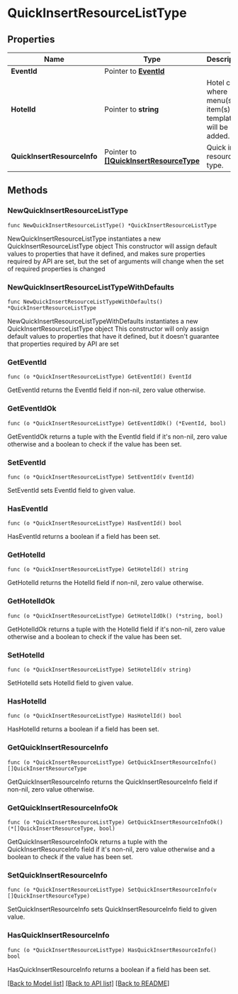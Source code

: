 # QuickInsertResourceListType

## Properties

Name | Type | Description | Notes
------------ | ------------- | ------------- | -------------
**EventId** | Pointer to [**EventId**](EventId.md) |  | [optional] 
**HotelId** | Pointer to **string** | Hotel code where menu(s) or item(s) or template(s) will be added. | [optional] 
**QuickInsertResourceInfo** | Pointer to [**[]QuickInsertResourceType**](QuickInsertResourceType.md) | Quick insert resource type. | [optional] 

## Methods

### NewQuickInsertResourceListType

`func NewQuickInsertResourceListType() *QuickInsertResourceListType`

NewQuickInsertResourceListType instantiates a new QuickInsertResourceListType object
This constructor will assign default values to properties that have it defined,
and makes sure properties required by API are set, but the set of arguments
will change when the set of required properties is changed

### NewQuickInsertResourceListTypeWithDefaults

`func NewQuickInsertResourceListTypeWithDefaults() *QuickInsertResourceListType`

NewQuickInsertResourceListTypeWithDefaults instantiates a new QuickInsertResourceListType object
This constructor will only assign default values to properties that have it defined,
but it doesn't guarantee that properties required by API are set

### GetEventId

`func (o *QuickInsertResourceListType) GetEventId() EventId`

GetEventId returns the EventId field if non-nil, zero value otherwise.

### GetEventIdOk

`func (o *QuickInsertResourceListType) GetEventIdOk() (*EventId, bool)`

GetEventIdOk returns a tuple with the EventId field if it's non-nil, zero value otherwise
and a boolean to check if the value has been set.

### SetEventId

`func (o *QuickInsertResourceListType) SetEventId(v EventId)`

SetEventId sets EventId field to given value.

### HasEventId

`func (o *QuickInsertResourceListType) HasEventId() bool`

HasEventId returns a boolean if a field has been set.

### GetHotelId

`func (o *QuickInsertResourceListType) GetHotelId() string`

GetHotelId returns the HotelId field if non-nil, zero value otherwise.

### GetHotelIdOk

`func (o *QuickInsertResourceListType) GetHotelIdOk() (*string, bool)`

GetHotelIdOk returns a tuple with the HotelId field if it's non-nil, zero value otherwise
and a boolean to check if the value has been set.

### SetHotelId

`func (o *QuickInsertResourceListType) SetHotelId(v string)`

SetHotelId sets HotelId field to given value.

### HasHotelId

`func (o *QuickInsertResourceListType) HasHotelId() bool`

HasHotelId returns a boolean if a field has been set.

### GetQuickInsertResourceInfo

`func (o *QuickInsertResourceListType) GetQuickInsertResourceInfo() []QuickInsertResourceType`

GetQuickInsertResourceInfo returns the QuickInsertResourceInfo field if non-nil, zero value otherwise.

### GetQuickInsertResourceInfoOk

`func (o *QuickInsertResourceListType) GetQuickInsertResourceInfoOk() (*[]QuickInsertResourceType, bool)`

GetQuickInsertResourceInfoOk returns a tuple with the QuickInsertResourceInfo field if it's non-nil, zero value otherwise
and a boolean to check if the value has been set.

### SetQuickInsertResourceInfo

`func (o *QuickInsertResourceListType) SetQuickInsertResourceInfo(v []QuickInsertResourceType)`

SetQuickInsertResourceInfo sets QuickInsertResourceInfo field to given value.

### HasQuickInsertResourceInfo

`func (o *QuickInsertResourceListType) HasQuickInsertResourceInfo() bool`

HasQuickInsertResourceInfo returns a boolean if a field has been set.


[[Back to Model list]](../README.md#documentation-for-models) [[Back to API list]](../README.md#documentation-for-api-endpoints) [[Back to README]](../README.md)


